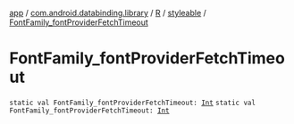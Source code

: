 [app](../../../index.md) / [com.android.databinding.library](../../index.md) / [R](../index.md) / [styleable](index.md) / [FontFamily_fontProviderFetchTimeout](./-font-family_font-provider-fetch-timeout.md)

# FontFamily_fontProviderFetchTimeout

`static val FontFamily_fontProviderFetchTimeout: `[`Int`](https://kotlinlang.org/api/latest/jvm/stdlib/kotlin/-int/index.html)
`static val FontFamily_fontProviderFetchTimeout: `[`Int`](https://kotlinlang.org/api/latest/jvm/stdlib/kotlin/-int/index.html)